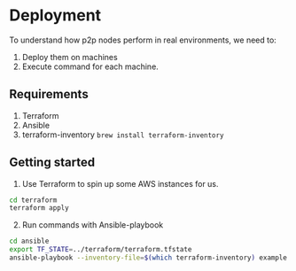 # Deployment

To understand how p2p nodes perform in real environments, we need to:

1. Deploy them on machines
2. Execute command for each machine.


## Requirements

1. Terraform
2. Ansible
3. terraform-inventory `brew install terraform-inventory`


## Getting started

1. Use Terraform to spin up some AWS instances for us.

```bash
cd terraform
terraform apply
```

2. Run commands with Ansible-playbook

```bash
cd ansible
export TF_STATE=../terraform/terraform.tfstate
ansible-playbook --inventory-file=$(which terraform-inventory) example.yml
```
